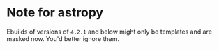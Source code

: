 # Note for astropy
<!-- I haven't updated the astropy package in this overlay to the newest version yet, as some dependencies in the official portage are not up-to-date. For now (2019-12-29), the newest version of following dependencies in the portage are:

cfitsio: 3.410; erfa: 1.4.0; wcslib: 5.16

While the bundled versions in astropy sources are listed in the table below, which might be the most suitable ones for each version of astropy.

Versions of astropy | cfitsio | erfa | wcslib | More information --
:------: | :----: | :----: | :----: | -----
4.0      | 3.470  | 1.7.0  | 6.4    | bundled wcslib > 6, so not included in this overlay yet
3.2.3    | 3.450  | 1.4.0  | 6.2    | similar with 4.0
3.1.2    | 3.450  | 1.4.0  | 5.19.1 | cfitsio and wcslib newer than portage
3.0.5    | 3.440  | 1.4.0  | 5.19   | similar with 3.1.2
2.0.16   | 3.440  | 1.4.0  | 5.16   | cfitsio newer than portage
2.0.14   | 3.440  | 1.4.0  | 5.16   | same as 2.0.16

Some of the dependencies in the portage are always older than the bundled ones, so I'm not sure if the builds in this overlay always work well. I just provide the versions that don't need quite new versions of the dependencies.(3.1.2 is the newest one here for now)

If you still want the newest version, try the ones in [this overlay](https://github.com/Universebenzene/benzene-testlay/), which are even less tested.a -->

<!--Update to newest version as the `cfitsio` and `wcslib` in official portage are up-to-date now, while `erfa` is still using the one in [sciense](https://wiki.gentoo.org/wiki/Project:Science) overlay.-->

<!--Versions above `5.0.2` are not included in the overlay, as newest version of cfitsio in the main tree is still `4.0.0` (2022-04), while astropy>=5.0.3 officially bundle the `4.0.1`.-->

<!--Versions above `4.2.1` are not included in the overlay, as newest version of wcslib in the main tree is still `7.4` (2021-12), while astropy>=4.3.1 officially bundle the `7.7`.-->

Ebuilds of versions of `4.2.1` and below might only be templates and are masked now. You'd better ignore them.
<!--We still keep `dev-python/pyerfa-1.7.2` in this overlay, as astropy 4.2.1 released before pyerfa 1.7.3 released.

Old versions in this overlay might be removed in the future.

Doc building fail with version `4.2.1`. Still no idea how to fix it.

Test phase aborts while running with `4.2.1`. Seems caused by erfa, but not sure.-->

